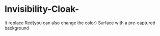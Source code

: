 # Invisibility-Cloak-
It replace Red(you can also change the color) Surface with a pre-captured background
